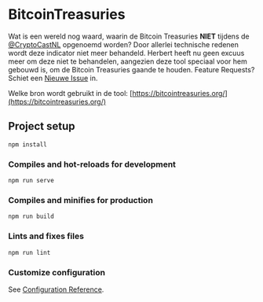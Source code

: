 # BitcoinTreasuries
Wat is een wereld nog waard, waarin de Bitcoin Treasuries **NIET** tijdens de [@CryptoCastNL](https://www.twitter.com/CryptoCastNL) opgenoemd worden? Door allerlei technische redenen wordt deze indicator niet meer behandeld. Herbert heeft nu geen excuus meer om deze niet te behandelen, aangezien deze tool speciaal voor hem gebouwd is, om de Bitcoin Treasuries gaande te houden.
Feature Requests? Schiet een [Nieuwe Issue](https://github.com/ronspierings/BitcoinTreasuries/issues/new) in.

Welke bron wordt gebruikt in de tool:
[https://bitcointreasuries.org/](https://bitcointreasuries.org/)


## Project setup
```
npm install
```

### Compiles and hot-reloads for development
```
npm run serve
```

### Compiles and minifies for production
```
npm run build
```

### Lints and fixes files
```
npm run lint
```

### Customize configuration
See [Configuration Reference](https://cli.vuejs.org/config/).

